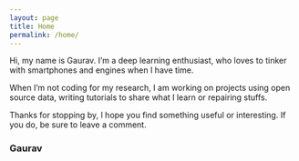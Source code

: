 ```yaml
---
layout: page
title: Home
permalink: /home/
---
```


Hi, my name is Gaurav. I’m a deep learning enthusiast, who loves to tinker with smartphones and engines when I have time.

When I’m not coding for my research, I am working on projects using open source data, writing tutorials to share what I learn or repairing stuffs.

Thanks for stopping by, I hope you find something useful or interesting. If you do, be sure to leave a comment.

### Gaurav
